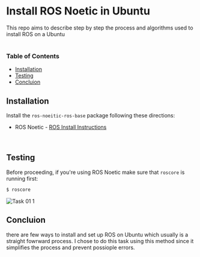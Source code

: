 # Install ROS Noetic in Ubuntu
This repo aims to describe step by step the process and algorithms used to install ROS on a Ubuntu
<br>
<br>

### Table of Contents
* [Installation](#installation)
* [Testing](#testing)
* [Concluion](#concluion)


## Installation
Install the `ros-noeitic-ros-base` package following these directions:
* ROS Noetic - [ROS Install Instructions](http://wiki.ros.org/Installation/Ubuntu)
<br>

## Testing
Before proceeding, if you're using ROS Noetic make sure that `roscore` is running first:

```bash
$ roscore
```
![Task 01 1](https://user-images.githubusercontent.com/101488769/176632070-d9e8a783-d149-4c0d-8739-6081b1bb2c2f.png)
<br>

## Concluion 
there are few ways to install and set up ROS on Ubuntu which usually is a straight fowrward process. I chose to do this task using this method since it simplifies the process and prevent possiople errors.
